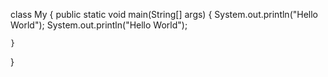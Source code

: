 
class My {
    public static void main(String[] args) {
      System.out.println("Hello World");
      System.out.println("Hello World");

    }
  }